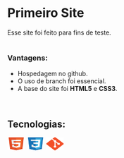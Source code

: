 # Primeiro Site
Esse site foi feito para fins de teste.

#

### Vantagens:
- Hospedagem no github.
- O uso de branch foi essencial.
- A base do site foi **HTML5** e **CSS3**.

<div>
<div style="display: inline_block"><br>
  <h2>Tecnologias:</h2>
  <img align="center" alt="HTML" height="30" width="40" src="https://raw.githubusercontent.com/devicons/devicon/master/icons/html5/html5-original.svg">
  <img align="center" alt="CSS3" height="30" width="40" src="https://raw.githubusercontent.com/devicons/devicon/master/icons/css3/css3-original.svg">
  <img align="center" alt="Git" height="30" width="40" src="https://raw.githubusercontent.com/devicons/devicon/master/icons/git/git-original.svg">
</div>
